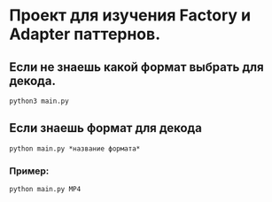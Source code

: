 # Проект для изучения Factory и Adapter паттернов.


## Если не знаешь какой формат выбрать для декода. 
`python3 main.py`

## Если знаешь формат для декода
`python main.py *название формата*`
### Пример:
`python main.py MP4`